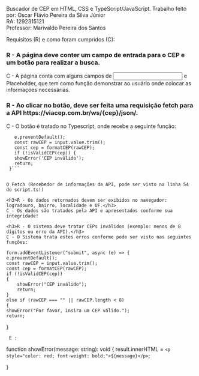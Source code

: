 Buscador de CEP em HTML, CSS e TypeScript/JavaScript.
Trabalho feito por: Oscar Flávio Pereira da Silva Júnior  
RA: 1292315121  
Professor: Marivaldo Pereira dos Santos

Requisitos (R) e como foram cumpridos (C):

<h3>R - A página deve conter um campo de entrada para o CEP e um botão para realizar a busca.</h3>
C - A página conta com alguns campos de <input> e Placeholder, que tem como função demonstrar ao usuário onde colocar as informações necessárias.

<h3>R - Ao clicar no botão, deve ser feita uma requisição fetch para a API https://viacep.com.br/ws/{cep}/json/.</h3>
C - O botão é tratado no Typescript, onde recebe a seguinte função:

````form.addEventListener('submit', async (e) => {
   e.preventDefault();
   const rawCEP = input.value.trim();
   const cep = formatCEP(rawCEP);
   if (!isValidCEP(cep)) {
   showError('CEP inválido');
   return;
 }```


O Fetch (Recebedor de informações da API, pode ser visto na linha 54 do script.ts!)

<h3>R - Os dados retornados devem ser exibidos no navegador: logradouro, bairro, localidade e UF.</h3>
C - Os dados são tratados pela API e apresentados conforme sua integridade!

<h3>R - O sistema deve tratar CEPs inválidos (exemplo: menos de 8 dígitos ou erro da API).</h3>
C - O Sistema trata estes erros conforme pode ser visto nas seguintes funções:

````

    form.addEventListener("submit", async (e) => {
    e.preventDefault();
    const rawCEP = input.value.trim();
    const cep = formatCEP(rawCEP);
    if (!isValidCEP(cep))
    {
        showError("CEP inválido");
        return;
    }
    else if (rawCEP === "" || rawCEP.length < 8)
    {
    showError("Por favor, insira um CEP válido.");
    return;

}

```
 E :
```

function showError(message: string): void {
result.innerHTML = `<p style="color: red; font-weight: bold;">${message}</p>`;

}

```
